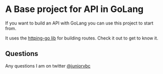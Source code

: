 # A Base project for API in GoLang

If you want to build an API with GoLang you can use this project to start from.

It uses the [httping-go lib](https://github.com/ednailson/httping-go) for building routes. Check it out to get to know it.

## Questions

Any questions I am on twitter [@juniorvbc](https://twitter.com/juniorvbc)